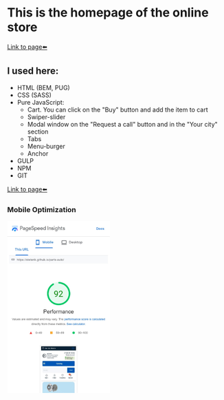 # This is the homepage of the online store
[Link to page⬅️][link]
## I used here:
* HTML (BEM, PUG)
* CSS (SASS)
* Pure JavaScript:
	* Cart. You can click on the "Buy" button and add the item to cart
	* Swiper-slider
	* Modal window on the "Request a call" button and in the "Your city" section
	* Tabs
	* Menu-burger
	* Anchor
* GULP
* NPM
* GIT

[Link to page⬅️][link]

### Mobile Optimization
<img src="img/page-speed.jpg" alt="img" style="height: 400px;">

[link]: https://steterik.github.io/partsAuto

